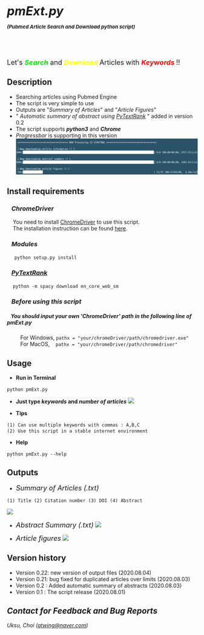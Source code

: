 # <font size=6><br>_**pmExt.py</br></font> <font size=2>(Pubmed Article Search and Download python script)**_</font>

## <font color=white>_Feature_</font>
<font size=4>Let's <font color=grean><b>_Search_</b></font> and <font color=yellow><b>_Download_</b> </font>Articles with <font color=red><b>_Keywords_ </b></font>!!</font>

## Description
+ Searching articles using Pubmed Engine
+ The script is very simple to use
+ Outputs are "_Summary of Articles_" and "_Article Figures_"
+ " _Automatic summary of abstract using [PyTextRank](https://pypi.org/project/pytextrank/)_ " added in version 0.2
+ The script supports <b>_python3_</b> and <b>_Chrome_</b>
+ _Progressbar_ is supporting in this version
![](assets/README-3b3d0f79.png)

## Install requirements
### &nbsp;&nbsp;&nbsp;_ChromeDriver_
&nbsp;&nbsp;&nbsp;&nbsp;You need to install [ChromeDriver](https://chromedriver.chromium.org/) to use this script.<br>
&nbsp;&nbsp;&nbsp;&nbsp;The installation instruction can be found [here](http://jonathansoma.com/lede/foundations-2018/classes/selenium/selenium-windows-install/).

### &nbsp;&nbsp;&nbsp;_Modules_
&nbsp;&nbsp;&nbsp;&nbsp;
```python setup.py install```

### &nbsp;&nbsp;&nbsp;[_PyTextRank_](https://pypi.org/project/pytextrank/)
&nbsp;&nbsp;&nbsp;&nbsp;```python -m spacy download en_core_web_sm```

### &nbsp;&nbsp;&nbsp;_Before using this script_
##### &nbsp;&nbsp;&nbsp;You should input your own _'ChromeDriver'_ path in the following line of pmExt.py
&nbsp;&nbsp;&nbsp;
&nbsp;&nbsp;&nbsp;&nbsp; For Windows,
```pathx = "your/chromeDriver/path/chromedriver.exe"```
<br>
&nbsp;&nbsp;&nbsp;&nbsp;&nbsp;&nbsp;&nbsp;&nbsp; For MacOS,
&nbsp;&nbsp;&nbsp;```pathx = "your/chromeDriver/path/chromedriver"```



## Usage
+ <b>Run in Terminal</b>
```
python pmExt.py
```
+ <b> Just type _keywords_ and _number of articles_</b>
![](assets/README-022c8f14.png)

+ <b>Tips</b>
```
(1) Can use multiple keywords with commas : A,B,C
(2) Use this script in a stable internet environment
```


+ <b>Help</b>
```
python pmExt.py --help
```

## Outputs
* <font size=4>_Summary of Articles (.txt)_</font>
```
(1) Title (2) Citation number (3) DOI (4) Abstract
```
![](assets/README-ecc77244.png)

* <font size=4>_Abstract Summary (.txt)_</font>
![](assets/README-c31fdb1f.png)

* <font size=4>_Article figures_</font>
![](assets/README-06318f08.png)

## Version history
+ Version 0.22: new version of output files (2020.08.04)
+ Version 0.21: bug fixed for duplicated articles over limits (2020.08.03)
+ Version 0.2 : Added automatic summary of abstracts (2020.08.03)
+ Version 0.1 : The script release (2020.08.01)

## _Contact for Feedback and Bug Reports_
_Uksu, Choi (qtwing@naver.com)_
